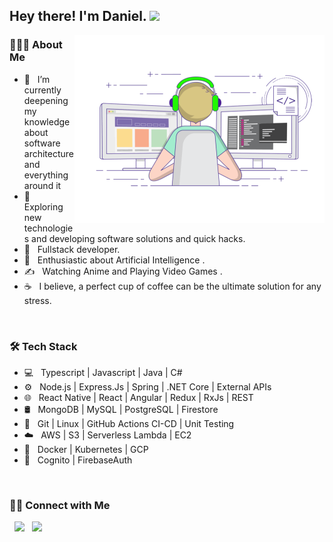 <h2> Hey there! I'm Daniel. <img src="https://github.com/souvikguria98/souvikguria98/blob/master/Hi.gif" width="25"></h2>
<img align="right" alt="GIF" src="https://raw.githubusercontent.com/devSouvik/devSouvik/master/gif3.gif" width="400"/>

<h3> 👨🏻‍💻 About Me </h3>

- 🔭 &nbsp; I’m currently deepening my knowledge about software architecture and everything around it
- 🤔 &nbsp; Exploring new technologies and developing software solutions and quick hacks.
- 💼 &nbsp; Fullstack developer.
- 🌱 &nbsp; Enthusiastic about Artificial Intelligence .
- ✍️ &nbsp; Watching Anime and Playing Video Games .
- ☕ &nbsp; I believe, a perfect cup of coffee can be the ultimate solution for any stress. 



<br>

<h3>🛠 Tech Stack</h3>

- 💻 &nbsp; Typescript | Javascript | Java | C# 
- ⚙️ &nbsp;  Node.js | Express.Js | Spring | .NET Core | External APIs
- 🌐 &nbsp; React Native | React | Angular | Redux | RxJs | REST
- 🛢 &nbsp; MongoDB | MySQL | PostgreSQL | Firestore
- 🔧 &nbsp; Git | Linux | GitHub Actions CI-CD | Unit Testing
- ☁️ &nbsp; AWS | S3 | Serverless Lambda | EC2 
- 🐳 &nbsp; Docker | Kubernetes | GCP
- 🔑 &nbsp; Cognito | FirebaseAuth

</br>

<h3> 🤝🏻 Connect with Me </h3>

<p align="left">
&nbsp; <a href="https://twitter.com/kariti_daniel" target="_blank" rel="noopener noreferrer"><img src="https://img.icons8.com/plasticine/100/000000/twitter.png" width="50" /></a> 
&nbsp; <a href="https://www.linkedin.com/in/daniel-kariti/" target="_blank" rel="noopener noreferrer"><img src="https://img.icons8.com/plasticine/100/000000/linkedin.png" width="50" /></a>
</p>


